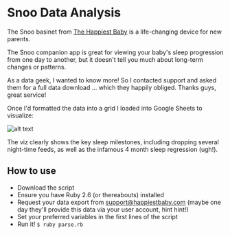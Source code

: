 # Snoo Data Analysis

The Snoo basinet from [The Happiest Baby](https://happiestbaby.com) is a life-changing device for new parents.

The Snoo companion app is great for viewing your baby's sleep progression from one day to another, but it doesn't tell you much about long-term changes or patterns.

As a data geek, I wanted to know more! So I contacted support and asked them for a full data download ... which they happily obliged. Thanks guys, great service!

Once I'd formatted the data into a grid I loaded into Google Sheets to visualize:

![alt text](https://user-images.githubusercontent.com/42993/70681394-34ba7480-1c69-11ea-8609-a618d3f883cf.png
 "Google Sheets screenshot")

The viz clearly shows the key sleep milestones, including dropping several night-time feeds, as well as the infamous 4 month sleep regression (ugh!).

## How to use

* Download the script
* Ensure you have Ruby 2.6 (or thereabouts) installed
* Request your data export from support@happiestbaby.com (maybe one day they'll provide this data via your user account, hint hint!)
* Set your preferred variables in the first lines of the script
* Run it! `$ ruby parse.rb`